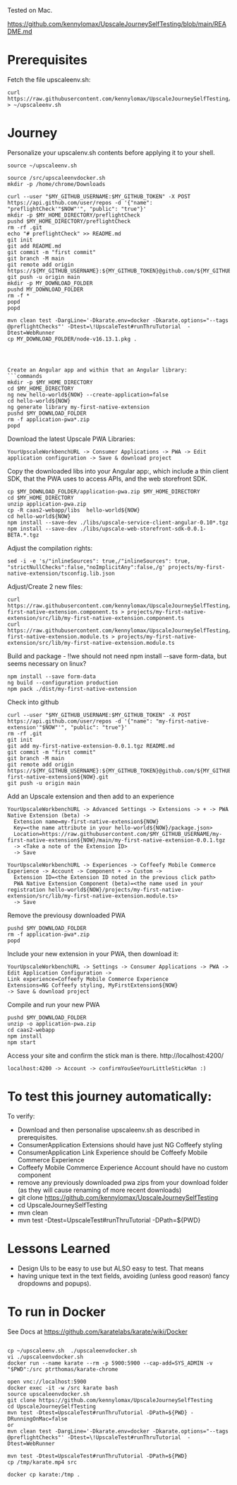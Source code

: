 Tested on Mac.

https://github.com/kennylomax/UpscaleJourneySelfTesting/blob/main/README.md

# Prerequisites

Fetch the file upscaleenv.sh:
``` 
curl https://raw.githubusercontent.com/kennylomax/UpscaleJourneySelfTesting/main/materialTemp/exampleupscaleenv.sh > ~/upscaleenv.sh 
```

# Journey

Personalize your upscalenv.sh contents before applying it to your shell.


```commandsOsxOnly
source ~/upscaleenv.sh 
``` 

```commandsDebianOnly
source /src/upscaleenvdocker.sh 
mkdir -p /home/chrome/Downloads
```

```commandsDebianOnly
curl --user "$MY_GITHUB_USERNAME:$MY_GITHUB_TOKEN" -X POST https://api.github.com/user/repos -d '{"name": "preflightCheck'"$NOW"'", "public": "true"}'
mkdir -p $MY_HOME_DIRECTORY/preflightCheck
pushd $MY_HOME_DIRECTORY/preflightCheck
rm -rf .git
echo "# preflightCheck" >> README.md
git init
git add README.md
git commit -m "first commit"
git branch -M main
git remote add origin https://${MY_GITHUB_USERNAME}:${MY_GITHUB_TOKEN}@github.com/${MY_GITHUB_USERNAME}/preflightCheck${NOW}.git
git push -u origin main
mkdir -p MY_DOWNLOAD_FOLDER
pushd MY_DOWNLOAD_FOLDER
rm -f *
popd
popd

mvn clean test -DargLine='-Dkarate.env=docker -Dkarate.options="--tags @preflightChecks"' -Dtest=\!UpscaleTest#runThruTutorial  -Dtest=WebRunner
cp MY_DOWNLOAD_FOLDER/node-v16.13.1.pkg .



``` 


``` 

Create an Angular app and within that an Angular library:
```commands
mkdir -p $MY_HOME_DIRECTORY
cd $MY_HOME_DIRECTORY
ng new hello-world${NOW} --create-application=false
cd hello-world${NOW}
ng generate library my-first-native-extension
pushd $MY_DOWNLOAD_FOLDER
rm -f application-pwa*.zip
popd

```

Download the latest Upscale PWA Libraries:
```clickpath:download_PWA
YourUpscaleWorkbenchURL -> Consumer Applications -> PWA -> Edit application configuration -> Save & download project
```

Copy the downloaded libs into your Angular app:, which include a thin client SDK, that the PWA uses to access APIs, and the web storefront SDK.

```commands
cp $MY_DOWNLOAD_FOLDER/application-pwa.zip $MY_HOME_DIRECTORY
cd $MY_HOME_DIRECTORY 
unzip application-pwa.zip 
cp -R caas2-webapp/libs  hello-world${NOW}
cd hello-world${NOW}
npm install --save-dev ./libs/upscale-service-client-angular-0.10*.tgz 
npm install --save-dev ./libs/upscale-web-storefront-sdk-0.0.1-BETA.*.tgz 
```

Adjust the compilation rights:

```commands
sed -i -e 's/"inlineSources": true,/"inlineSources": true, "strictNullChecks":false,"noImplicitAny":false,/g' projects/my-first-native-extension/tsconfig.lib.json 
```

Adjust/Create 2 new files:
```commands 
curl https://raw.githubusercontent.com/kennylomax/UpscaleJourneySelfTesting/main/materialTemp/my-first-native-extension.component.ts > projects/my-first-native-extension/src/lib/my-first-native-extension.component.ts
curl https://raw.githubusercontent.com/kennylomax/UpscaleJourneySelfTesting/main/materialTemp/my-first-native-extension.module.ts > projects/my-first-native-extension/src/lib/my-first-native-extension.module.ts
``` 
 
Build and package - !!we should not need npm install --save form-data, but seems necessary on linux?

```commands 
npm install --save form-data
ng build --configuration production
npm pack ./dist/my-first-native-extension
``` 

Check into github

```commands 
curl --user "$MY_GITHUB_USERNAME:$MY_GITHUB_TOKEN" -X POST https://api.github.com/user/repos -d '{"name": "my-first-native-extension'"$NOW"'", "public": "true"}'
rm -rf .git
git init
git add my-first-native-extension-0.0.1.tgz README.md
git commit -m "first commit"
git branch -M main
git remote add origin https://${MY_GITHUB_USERNAME}:${MY_GITHUB_TOKEN}@github.com/${MY_GITHUB_USERNAME}/my-first-native-extension${NOW}.git
git push -u origin main
``` 

Add an Upscale extension and then add to an experience
```clickpath:CreateExtensionAndExperience
YourUpscaleWorkbenchURL -> Advanced Settings -> Extensions -> + -> PWA Native Extension (beta) ->
  Extension name=my-first-native-extension${NOW}
  Key=<the name attribute in your hello-world${NOW}/package.json>
  Location=https://raw.githubusercontent.com/$MY_GITHUB_USERNAME/my-first-native-extension${NOW}/main/my-first-native-extension-0.0.1.tgz
  -> <Take a note of the Extension ID>
  -> Save

YourUpscaleWorkbenchURL -> Experiences -> Coffeefy Mobile Commerce Experience -> Account -> Component + -> Custom ->
  Extension ID=<the Extension ID noted in the previous click path>
  PWA Native Extension Component (beta)=<the name used in your registration hello-world${NOW}/projects/my-first-native-extension/src/lib/my-first-native-extension.module.ts>
  -> Save
``` 

Remove the previousy downloaded PWA 

```commands
pushd $MY_DOWNLOAD_FOLDER
rm -f application-pwa*.zip  
popd

```

Include your new extension in your PWA, then download it:
```clickpath:DownloadNewPWA
YourUpscaleWorkbenchURL -> Settings -> Consumer Applications -> PWA -> Edit Application Configuration -> 
Link experience=Coffeefy Mobile Commerce Experience 
Extensions=NG Coffeefy styling, MyFirstExtension${NOW} 
-> Save & download project
``` 

Compile and run your new PWA
```commands 
pushd $MY_DOWNLOAD_FOLDER
unzip -o application-pwa.zip 
cd caas2-webapp
npm install 
npm start
``` 
Access your site and confirm the stick man is there.
http://localhost:4200/

```clickpath:ConfirmLittleStickman
localhost:4200 -> Account -> confirmYouSeeYourLittleStickMan :)
``` 

# To test this journey automatically:
To verify:
- Download and then personalise upscaleenv.sh as described in prerequisites.
- ConsumerApplication Extensions should have just NG Coffeefy styling
- ConsumerApplication Link Experience should be Coffeefy Mobile Commerce Experience
- Coffeefy Mobile Commerce Experience Account should have no custom component
- remove any previously downloaded pwa zips from your download folder (as they will cause renaming of more recent downloads)
- git clone https://github.com/kennylomax/UpscaleJourneySelfTesting
- cd UpscaleJourneySelfTesting
- mvn clean
- mvn test -Dtest=UpscaleTest#runThruTutorial -DPath=${PWD}

# Lessons Learned 
- Design UIs to be easy to use but ALSO easy to test. That means
- having unique text in the text fields, avoiding (unless good reason) fancy dropdowns and popups). 


# To run in Docker

See Docs at https://github.com/karatelabs/karate/wiki/Docker
```

cp ~/upscaleenv.sh  ./upscaleenvdocker.sh 
vi ./upscaleenvdocker.sh 
docker run --name karate --rm -p 5900:5900 --cap-add=SYS_ADMIN -v "$PWD":/src ptrthomas/karate-chrome

open vnc://localhost:5900
docker exec -it -w /src karate bash
source upscaleenvdocker.sh 
git clone https://github.com/kennylomax/UpscaleJourneySelfTesting
cd UpscaleJourneySelfTesting
mvn test -Dtest=UpscaleTest#runThruTutorial -DPath=${PWD} -DRunningOnMac=false
or
mvn clean test -DargLine='-Dkarate.env=docker -Dkarate.options="--tags @preflightChecks"' -Dtest=\!UpscaleTest#runThruTutorial  -Dtest=WebRunner

mvn test -Dtest=UpscaleTest#runThruTutorial -DPath=${PWD}
cp /tmp/karate.mp4 src

docker cp karate:/tmp .

```
